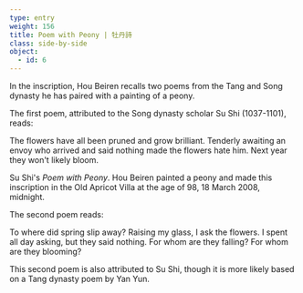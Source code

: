 ```yaml
---
type: entry
weight: 156
title: Poem with Peony | 牡丹詩
class: side-by-side
object:
  - id: 6
---
```

In the inscription, Hou Beiren recalls two poems from the Tang and Song dynasty he has paired with a painting of a peony.

The first poem, attributed to the Song dynasty scholar Su Shi (1037-1101), reads:

The flowers have all been pruned and grow brilliant. Tenderly awaiting an envoy who arrived and said nothing made the flowers hate him. Next year they won't likely bloom.

Su Shi's *Poem with Peony*. Hou Beiren painted a peony and made this inscription in the Old Apricot Villa at the age of 98, 18 March 2008, midnight.

The second poem reads:

To where did spring slip away? Raising my glass, I ask the flowers. I spent all day asking, but they said nothing. For whom are they falling? For whom are they blooming?

This second poem is also attributed to Su Shi, though it is more likely based on a Tang dynasty poem by Yan Yun.

